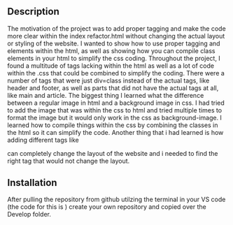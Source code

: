 # <Module-1-Challenge>

## Description

The motivation of the project was to add proper tagging and make the code more clear within the index refactor.html without changing the actual layout or styling of the website.
 I wanted to show how to use proper tagging and elements within the html, as well as showing how you can compile class elements in your html to simplify the css coding. Throughout the project, I found a multitude of tags lacking within the html as well as a lot of code within the .css that could be combined to simplify the coding. There were a number of tags that were just div=class instead of the actual tags, like header and footer, as well as parts that did not have the actual tags at all, like main and article. The biggest thing I learned what the difference between a regular image in html and a background image in css. I had tried to add the image that was within the css to html and tried multiple times to format the image but it would only work in the css as background-image. I learned how to compile things within the css by combining the classes in the html so it can simplify the code. Another thing that i had learned is how adding different tags like <section> can completely change the layout of the website and i needed to find the right tag that would not change the layout.

 ## Installation 

 After pulling the repository from github utilzing the terminal in your VS code (the code for this is ) create your own repository and copied over the Develop folder. 




